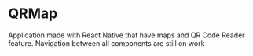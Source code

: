 # QRMap

Application made with React Native that have maps and QR Code Reader feature.
Navigation between all components are still on work

